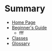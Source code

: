 # Summary

* [Home Page](README.md)
* [Beginner's Guide](beginner/README.md)
   * fff
* [Classes](classes/README.md)
* [Glossary](GLOSSARY.md)

